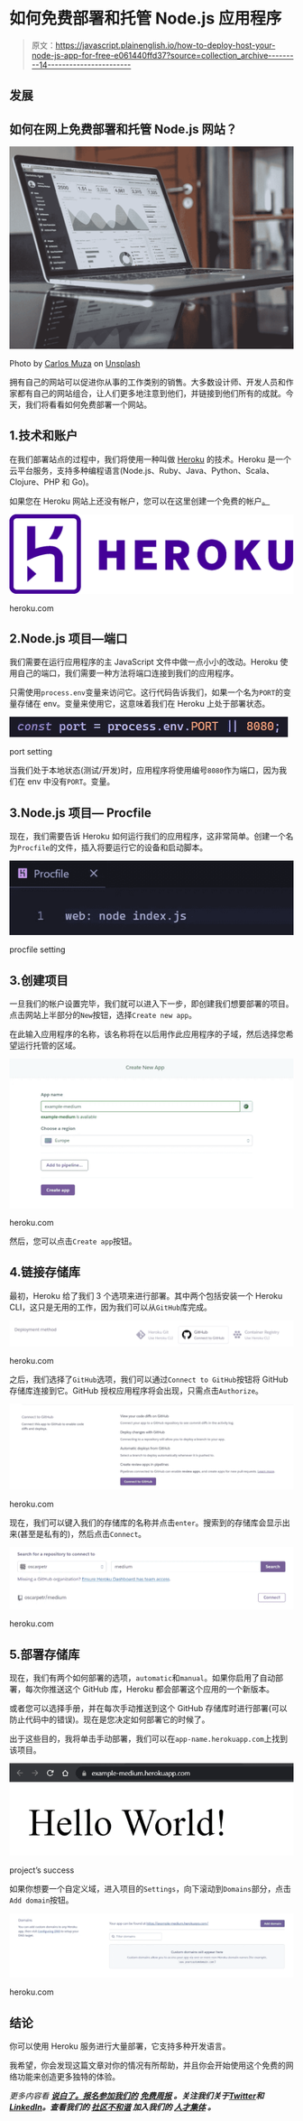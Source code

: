 # 如何免费部署和托管 Node.js 应用程序

> 原文：<https://javascript.plainenglish.io/how-to-deploy-host-your-node-js-app-for-free-e061440ffd37?source=collection_archive---------14----------------------->

## 发展

## 如何在网上免费部署和托管 Node.js 网站？

![](img/044b73847dca27ac5c08c7ff188a14b9.png)

Photo by [Carlos Muza](https://unsplash.com/@kmuza?utm_source=medium&utm_medium=referral) on [Unsplash](https://unsplash.com?utm_source=medium&utm_medium=referral)

拥有自己的网站可以促进你从事的工作类别的销售。大多数设计师、开发人员和作家都有自己的网站组合，让人们更多地注意到他们，并链接到他们所有的成就。今天，我们将看看如何免费部署一个网站。

## 1.技术和账户

在我们部署站点的过程中，我们将使用一种叫做 [Heroku](http://heroku.com) 的技术。Heroku 是一个云平台服务，支持多种编程语言(Node.js、Ruby、Java、Python、Scala、Clojure、PHP 和 Go)。

如果您在 Heroku 网站上还没有帐户，您可以在这里创建一个免费的帐户[。](https://signup.heroku.com/login)

![](img/19b89a8d3117691c6b947675c9e62d8b.png)

heroku.com

## 2.Node.js 项目—端口

我们需要在运行应用程序的主 JavaScript 文件中做一点小小的改动。Heroku 使用自己的端口，我们需要一种方法将端口连接到我们的应用程序。

只需使用`process.env`变量来访问它。这行代码告诉我们，如果一个名为`PORT`的变量存储在 env。变量来使用它，这意味着我们在 Heroku 上处于部署状态。

![](img/51dd0bb78930eaf831c4d5a50c25f6b6.png)

port setting

当我们处于本地状态(测试/开发)时，应用程序将使用编号`8080`作为端口，因为我们在 env 中没有`PORT`。变量。

## 3.Node.js 项目— Procfile

现在，我们需要告诉 Heroku 如何运行我们的应用程序，这非常简单。创建一个名为`Procfile`的文件，插入将要运行它的设备和启动脚本。

![](img/9bc964475309674e6780460cb3e8b1be.png)

procfile setting

## 3.创建项目

一旦我们的帐户设置完毕，我们就可以进入下一步，即创建我们想要部署的项目。点击网站上半部分的`New`按钮，选择`Create new app`。

在此输入应用程序的名称，该名称将在以后用作此应用程序的子域，然后选择您希望运行托管的区域。

![](img/e9e8bb1971bb20328ca22a1b646aaac5.png)

heroku.com

然后，您可以点击`Create app`按钮。

## 4.链接存储库

最初，Heroku 给了我们 3 个选项来进行部署。其中两个包括安装一个 Heroku CLI，这只是无用的工作，因为我们可以从`GitHub`库完成。

![](img/498add0c69153d1fa4855830b53dd2f2.png)

heroku.com

之后，我们选择了`GitHub`选项，我们可以通过`Connect to GitHub`按钮将 GitHub 存储库连接到它。GitHub 授权应用程序将会出现，只需点击`Authorize`。

![](img/b652bde679b5bb78401bc3e8d3754894.png)

heroku.com

现在，我们可以键入我们的存储库的名称并点击`enter`。搜索到的存储库会显示出来(甚至是私有的)，然后点击`Connect`。

![](img/c37bea3f647ba3b900f603571b149be4.png)

heroku.com

## 5.部署存储库

现在，我们有两个如何部署的选项，`automatic`和`manual`。如果你启用了自动部署，每次你推送这个 GitHub 库，Heroku 都会部署这个应用的一个新版本。

或者您可以选择手册，并在每次手动推送到这个 GitHub 存储库时进行部署(可以防止代码中的错误)。现在是您决定如何部署它的时候了。

出于这些目的，我将单击手动部署，我们可以在`app-name.herokuapp.com`上找到该项目。

![](img/5f14c9163a9dc7e21a2ae32b5c613f57.png)

project’s success

如果你想要一个自定义域，进入项目的`Settings`，向下滚动到`Domains`部分，点击`Add domain`按钮。

![](img/1c539995a96e3bcf7e81e8985416b972.png)

heroku.com

## 结论

你可以使用 Heroku 服务进行大量部署，它支持多种开发语言。

我希望，你会发现这篇文章对你的情况有所帮助，并且你会开始使用这个免费的网络功能来创造更多独特的体验。

*更多内容看* [***说白了。报名参加我们的***](https://plainenglish.io/) **[***免费周报***](http://newsletter.plainenglish.io/) *。关注我们关于*[***Twitter***](https://twitter.com/inPlainEngHQ)*和*[***LinkedIn***](https://www.linkedin.com/company/inplainenglish/)*。查看我们的* [***社区不和谐***](https://discord.gg/GtDtUAvyhW) *加入我们的* [***人才集体***](https://inplainenglish.pallet.com/talent/welcome) *。***